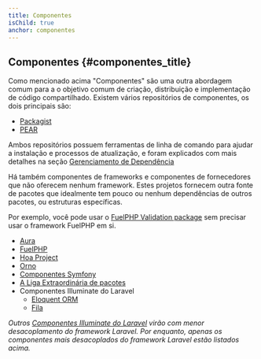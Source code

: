 ```yaml
---
title: Componentes
isChild: true
anchor: componentes
---
```


## Componentes {#componentes_title}

Como mencionado acima "Componentes" são uma outra abordagem comum para a o objetivo comum de criação, distribuição
e implementação de código compartilhado. Existem vários repositórios de componentes, os dois principais são:

* [Packagist](/#composer_and_packagist)
* [PEAR](/#pear)

Ambos repositórios possuem ferramentas de linha de comando para ajudar a instalação e processos de atualização, e foram 
explicados com mais detalhes na seção [Gerenciamento de Dependência]

Há também componentes de frameworks e componentes de fornecedores que não oferecem nenhum framework. Estes projetos 
fornecem outra fonte de pacotes que idealmente tem pouco ou nenhum dependências de outros pacotes, ou estruturas 
específicas.

Por exemplo, você pode usar o [FuelPHP Validation package] sem precisar usar o framework
FuelPHP em si.

  [Gerenciamento de Dependência]: /#dependency_management
  [FuelPHP Validation package]: https://github.com/fuelphp/validation

* [Aura](http://auraphp.github.com/)
* [FuelPHP](https://github.com/fuelphp)
* [Hoa Project](https://github.com/hoaproject)
* [Orno](https://github.com/orno)
* [Componentes Symfony](http://symfony.com/doc/current/components/index.html)
* [A Liga Extraordinária de pacotes](http://thephpleague.com/)
* Componentes Illuminate do Laravel
     * [Eloquent ORM](https://github.com/illuminate/database)
     * [Fila](https://github.com/illuminate/queue)

_Outros [Componentes Illuminate do Laravel](https://github.com/illuminate) virão com menor desacoplamento do framework 
Laravel.
Por enquanto, apenas os componentes mais desacoplados do framework Laravel estão listados acima._
